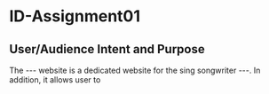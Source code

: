 # ID-Assignment01
## User/Audience Intent and Purpose
The --- website is a dedicated website for the sing songwriter ---. In addition, it allows user to 
